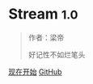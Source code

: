 # Stream <small>1.0</small>

> 作者：梁帝  
> 
> 好记性不如烂笔头

[现在开始](README.md)
[GitHub](https://github.com/iamliangdi/stream)